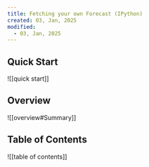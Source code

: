 ```yaml
---
title: Fetching your own Forecast (IPython)
created: 03, Jan, 2025
modified:
  - 03, Jan, 2025
---
```


## Quick Start

![[quick start]]

## Overview

![[overview#Summary]]

## Table of Contents

![[table of contents]]
